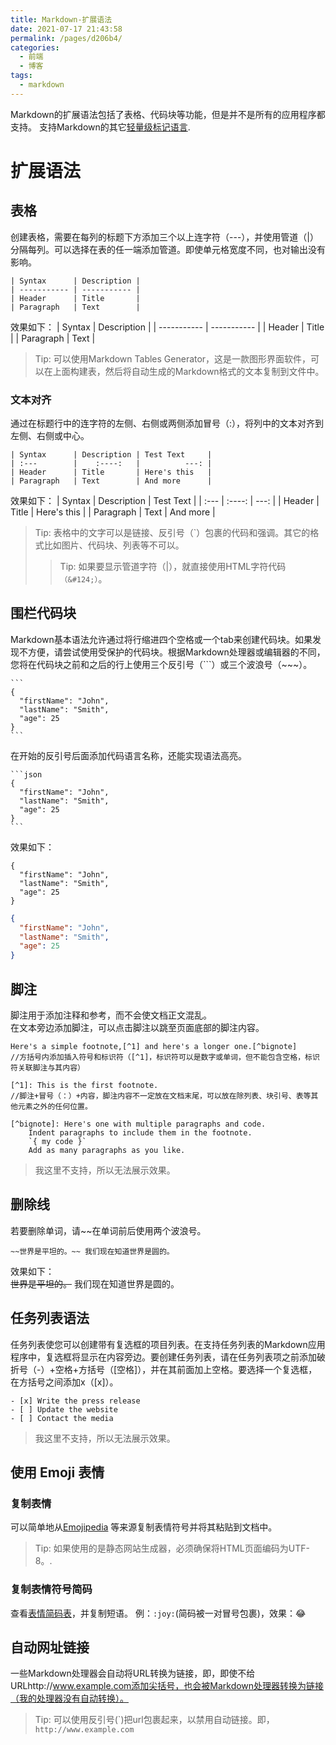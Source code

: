 ```yaml
---
title: Markdown-扩展语法
date: 2021-07-17 21:43:58
permalink: /pages/d206b4/
categories:
  - 前端
  - 博客
tags:
  - markdown
---
```

Markdown的扩展语法包括了表格、代码块等功能，但是并不是所有的应用程序都支持。
支持Markdown的其它[轻量级标记语言](https://markdown.com.cn/extended-syntax/availability.html "Markdown-扩展语法").

# 扩展语法

## 表格
创建表格，需要在每列的标题下方添加三个以上连字符（---），并使用管道（|）分隔每列。可以选择在表的任一端添加管道。即使单元格宽度不同，也对输出没有影响。

    | Syntax      | Description |
    | ----------- | ----------- |
    | Header      | Title       |
    | Paragraph   | Text        |

效果如下：
| Syntax      | Description |
| ----------- | ----------- |
| Header      | Title       |
| Paragraph   | Text        |

> Tip: 可以使用Markdown Tables Generator，这是一款图形界面软件，可以在上面构建表，然后将自动生成的Markdown格式的文本复制到文件中。

### 文本对齐
通过在标题行中的连字符的左侧、右侧或两侧添加冒号（:），将列中的文本对齐到左侧、右侧或中心。

    | Syntax      | Description | Test Text     |
    | :---        |    :----:   |          ---: |
    | Header      | Title       | Here's this   |
    | Paragraph   | Text        | And more      |

效果如下：
| Syntax      | Description | Test Text     |
| :---        |    :----:   |          ---: |
| Header      | Title       | Here's this   |
| Paragraph   | Text        | And more      |

> Tip: 表格中的文字可以是链接、反引号（`）包裹的代码和强调。其它的格式比如图片、代码块、列表等不可以。
>> Tip: 如果要显示管道字符（|），就直接使用HTML字符代码`（&#124;）`。

## 围栏代码块
Markdown基本语法允许通过将行缩进四个空格或一个tab来创建代码块。如果发现不方便，请尝试使用受保护的代码块。根据Markdown处理器或编辑器的不同，您将在代码块之前和之后的行上使用三个反引号（```）或三个波浪号（~~~）。

    ```
    {
      "firstName": "John",
      "lastName": "Smith",
      "age": 25
    }
    ```

在开始的反引号后面添加代码语言名称，还能实现语法高亮。

    ```json
    {
      "firstName": "John",
      "lastName": "Smith",
      "age": 25
    }
    ```


效果如下：
```
{
  "firstName": "John",
  "lastName": "Smith",
  "age": 25
}
```
```json
{
  "firstName": "John",
  "lastName": "Smith",
  "age": 25
}
```


## 脚注
脚注用于添加注释和参考，而不会使文档正文混乱。  
在文本旁边添加脚注，可以点击脚注以跳至页面底部的脚注内容。

    Here's a simple footnote,[^1] and here's a longer one.[^bignote]
    //方括号内添加插入符号和标识符（[^1]，标识符可以是数字或单词，但不能包含空格，标识符关联脚注与其内容）

    [^1]: This is the first footnote.
    //脚注+冒号（：）+内容，脚注内容不一定放在文档末尾，可以放在除列表、块引号、表等其他元素之外的任何位置。

    [^bignote]: Here's one with multiple paragraphs and code.
        Indent paragraphs to include them in the footnote.
        `{ my code }`
        Add as many paragraphs as you like.
> 我这里不支持，所以无法展示效果。

## 删除线
若要删除单词，请~~在单词前后使用两个波浪号。

    ~~世界是平坦的。~~ 我们现在知道世界是圆的。
效果如下：    
~~世界是平坦的。~~ 我们现在知道世界是圆的。

## 任务列表语法
任务列表使您可以创建带有复选框的项目列表。在支持任务列表的Markdown应用程序中，复选框将显示在内容旁边。要创建任务列表，请在任务列表项之前添加破折号（-）+空格+方括号（[空格]），并在其前面加上空格。要选择一个复选框，在方括号之间添加x（[x]）。

    - [x] Write the press release
    - [ ] Update the website
    - [ ] Contact the media
> 我这里不支持，所以无法展示效果。

## 使用 Emoji 表情
### 复制表情
可以简单地从[Emojipedia](https://emojipedia.org/) 等来源复制表情符号并将其粘贴到文档中。

>Tip: 如果使用的是静态网站生成器，必须确保将HTML页面编码为UTF-8。.

### 复制表情符号简码
查看[表情简码表](https://github.com/markdown-it/markdown-it-emoji/blob/master/lib/data/full.json)，并复制短语。
例：` :joy: `(简码被一对冒号包裹)，效果：:joy:

## 自动网址链接
一些Markdown处理器会自动将URL转换为链接，即，即使不给URLhttp://www.example.com添加尖括号，也会被Markdown处理器转换为链接（我的处理器没有自动转换）。
> Tip: 可以使用反引号(\`)把url包裹起来，以禁用自动链接。即，`http://www.example.com`
